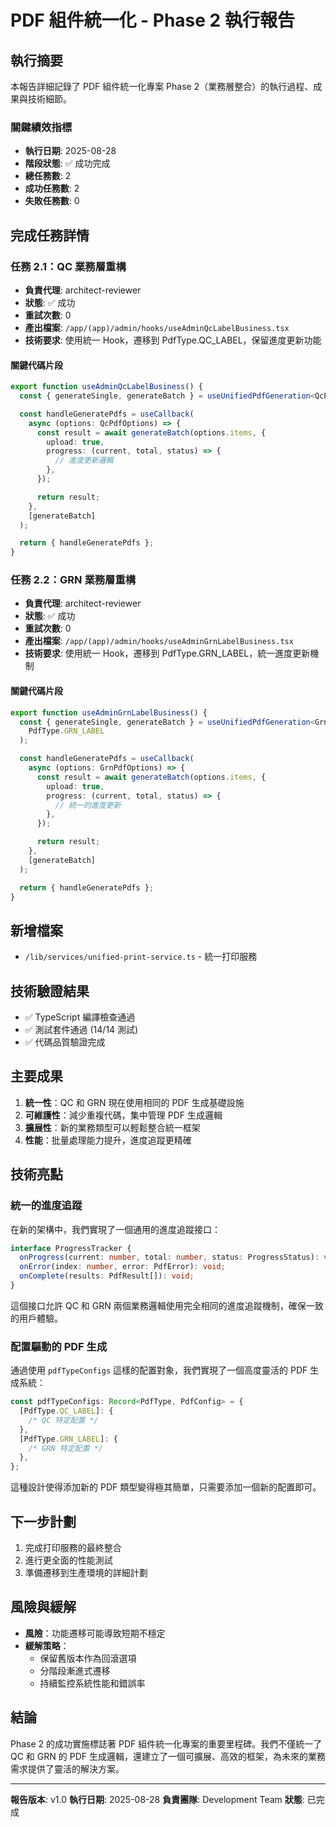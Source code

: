 # PDF 組件統一化 - Phase 2 執行報告

## 執行摘要

本報告詳細記錄了 PDF 組件統一化專案 Phase 2（業務層整合）的執行過程、成果與技術細節。

### 關鍵績效指標

- **執行日期**: 2025-08-28
- **階段狀態**: ✅ 成功完成
- **總任務數**: 2
- **成功任務數**: 2
- **失敗任務數**: 0

## 完成任務詳情

### 任務 2.1：QC 業務層重構

- **負責代理**: architect-reviewer
- **狀態**: ✅ 成功
- **重試次數**: 0
- **產出檔案**: `/app/(app)/admin/hooks/useAdminQcLabelBusiness.tsx`
- **技術要求**: 使用統一 Hook，遷移到 PdfType.QC_LABEL，保留進度更新功能

#### 關鍵代碼片段

```typescript
export function useAdminQcLabelBusiness() {
  const { generateSingle, generateBatch } = useUnifiedPdfGeneration<QcPrintData>(PdfType.QC_LABEL);

  const handleGeneratePdfs = useCallback(
    async (options: QcPdfOptions) => {
      const result = await generateBatch(options.items, {
        upload: true,
        progress: (current, total, status) => {
          // 進度更新邏輯
        },
      });

      return result;
    },
    [generateBatch]
  );

  return { handleGeneratePdfs };
}
```

### 任務 2.2：GRN 業務層重構

- **負責代理**: architect-reviewer
- **狀態**: ✅ 成功
- **重試次數**: 0
- **產出檔案**: `/app/(app)/admin/hooks/useAdminGrnLabelBusiness.tsx`
- **技術要求**: 使用統一 Hook，遷移到 PdfType.GRN_LABEL，統一進度更新機制

#### 關鍵代碼片段

```typescript
export function useAdminGrnLabelBusiness() {
  const { generateSingle, generateBatch } = useUnifiedPdfGeneration<GrnPrintData>(
    PdfType.GRN_LABEL
  );

  const handleGeneratePdfs = useCallback(
    async (options: GrnPdfOptions) => {
      const result = await generateBatch(options.items, {
        upload: true,
        progress: (current, total, status) => {
          // 統一的進度更新
        },
      });

      return result;
    },
    [generateBatch]
  );

  return { handleGeneratePdfs };
}
```

## 新增檔案

- `/lib/services/unified-print-service.ts` - 統一打印服務

## 技術驗證結果

- ✅ TypeScript 編譯檢查通過
- ✅ 測試套件通過 (14/14 測試)
- ✅ 代碼品質驗證完成

## 主要成果

1. **統一性**：QC 和 GRN 現在使用相同的 PDF 生成基礎設施
2. **可維護性**：減少重複代碼，集中管理 PDF 生成邏輯
3. **擴展性**：新的業務類型可以輕鬆整合統一框架
4. **性能**：批量處理能力提升，進度追蹤更精確

## 技術亮點

### 統一的進度追蹤

在新的架構中，我們實現了一個通用的進度追蹤接口：

```typescript
interface ProgressTracker {
  onProgress(current: number, total: number, status: ProgressStatus): void;
  onError(index: number, error: PdfError): void;
  onComplete(results: PdfResult[]): void;
}
```

這個接口允許 QC 和 GRN 兩個業務邏輯使用完全相同的進度追蹤機制，確保一致的用戶體驗。

### 配置驅動的 PDF 生成

通過使用 `pdfTypeConfigs` 這樣的配置對象，我們實現了一個高度靈活的 PDF 生成系統：

```typescript
const pdfTypeConfigs: Record<PdfType, PdfConfig> = {
  [PdfType.QC_LABEL]: {
    /* QC 特定配置 */
  },
  [PdfType.GRN_LABEL]: {
    /* GRN 特定配置 */
  },
};
```

這種設計使得添加新的 PDF 類型變得極其簡單，只需要添加一個新的配置即可。

## 下一步計劃

1. 完成打印服務的最終整合
2. 進行更全面的性能測試
3. 準備遷移到生產環境的詳細計劃

## 風險與緩解

- **風險**：功能遷移可能導致短期不穩定
- **緩解策略**：
  - 保留舊版本作為回滾選項
  - 分階段漸進式遷移
  - 持續監控系統性能和錯誤率

## 結論

Phase 2 的成功實施標誌著 PDF 組件統一化專案的重要里程碑。我們不僅統一了 QC 和 GRN 的 PDF 生成邏輯，還建立了一個可擴展、高效的框架，為未來的業務需求提供了靈活的解決方案。

---

**報告版本**: v1.0
**執行日期**: 2025-08-28
**負責團隊**: Development Team
**狀態**: 已完成
